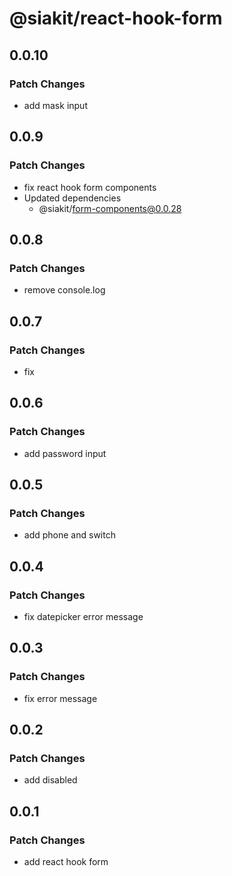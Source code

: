 # @siakit/react-hook-form

## 0.0.10

### Patch Changes

- add mask input

## 0.0.9

### Patch Changes

- fix react hook form components
- Updated dependencies
  - @siakit/form-components@0.0.28

## 0.0.8

### Patch Changes

- remove console.log

## 0.0.7

### Patch Changes

- fix

## 0.0.6

### Patch Changes

- add password input

## 0.0.5

### Patch Changes

- add phone and switch

## 0.0.4

### Patch Changes

- fix datepicker error message

## 0.0.3

### Patch Changes

- fix error message

## 0.0.2

### Patch Changes

- add disabled

## 0.0.1

### Patch Changes

- add react hook form
